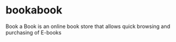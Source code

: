 # bookabook
Book a Book is an online book store that allows quick browsing and purchasing of E-books
